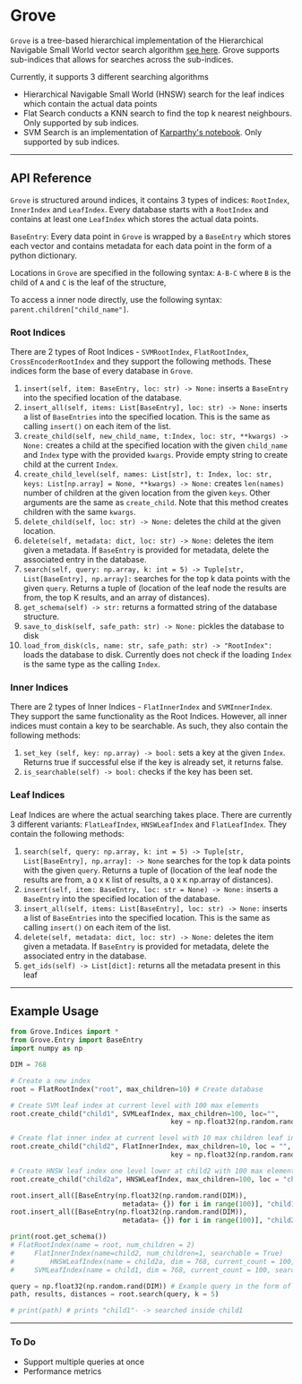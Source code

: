 # Grove
`Grove` is a tree-based hierarchical implementation of the Hierarchical Navigable Small World vector search algorithm [see here](https://github.com/nmslib/hnswlib). Grove supports sub-indices that allows for searches across the sub-indices. 

Currently, it supports 3 different searching algorithms 
- Hierarchical Navigable Small World (HNSW) search for the leaf indices which contain the actual data points
- Flat Search conducts a KNN search to find the top k nearest neighbours. Only supported by sub indices.
- SVM Search is an implementation of [Karparthy's notebook](https://github.com/karpathy/randomfun/blob/master/knn_vs_svm.ipynb). Only supported by sub indices.



------
## API Reference 
`Grove` is structured around indices, it contains 3 types of indices: `RootIndex`, `InnerIndex` and `LeafIndex`. Every database starts with a `RootIndex` and contains at least one `LeafIndex` which stores the actual data points.

`BaseEntry`: Every data point in `Grove` is wrapped by a `BaseEntry` which stores each vector and contains metadata for each data point in the form of a python dictionary.

Locations in `Grove` are specified in the following syntax: `A-B-C` where `B` is the child of `A` and `C` is the leaf of the structure,

To access a inner node directly, use the following syntax: `parent.children["child_name"]`.

### Root Indices 
There are 2 types of Root Indices - `SVMRootIndex`, `FlatRootIndex`, `CrossEncoderRootIndex` and they support the following methods. These indices form the base of every database in `Grove`.
1. `insert(self, item: BaseEntry, loc: str) -> None:` inserts a `BaseEntry` into the specified location of the database.
2. `insert_all(self, items: List[BaseEntry], loc: str) -> None:` inserts a list of `BaseEntries` into the specified location. This is the same as calling `insert()` on each item of the list.
3. `create_child(self, new_child_name, t:Index, loc: str, **kwargs) -> None:` creates a child at the specified location with the given `child_name` and `Index` type with the provided `kwargs`. Provide empty string to create child at the current `Index`. 
4. `create_child_level(self, names: List[str], t: Index, loc: str, keys: List[np.array] = None, **kwargs) -> None:` creates `len(names)` number of children at the given location from the given `keys`. Other arguments are the same as `create_child`. Note that this method creates children with the same `kwargs`.
5. `delete_child(self, loc: str) -> None:` deletes the child at the given location.
6. `delete(self, metadata: dict, loc: str) -> None:` deletes the item given a metadata. If `BaseEntry` is provided for metadata, delete the associated entry in the database.
7. `search(self, query: np.array, k: int = 5) -> Tuple[str, List[BaseEntry], np.array]:` searches for the top k data points with the given `query`. Returns a tuple of (location of the leaf node the results are from, the top K results, and an array of distances). 
8. `get_schema(self) -> str:` returns a formatted string of the database structure. 
9. `save_to_disk(self, safe_path: str) -> None:` pickles the database to disk
10. `load_from_disk(cls, name: str, safe_path: str) -> "RootIndex":` loads the database to disk. Currently does not check if the loading `Index` is the same type as the calling `Index`.


### Inner Indices 
There are 2 types of Inner Indices - `FlatInnerIndex` and `SVMInnerIndex`. They support the same functionality as the Root Indices. However, all inner indices must contain a key to be searchable. As such, they also contain the following methods:
1. `set_key (self, key: np.array) -> bool:` sets a key at the given `Index`. Returns true if successful else if the key is already set, it returns false.
2. `is_searchable(self) -> bool:` checks if the key has been set. 

### Leaf Indices
Leaf Indices are where the actual searching takes place. There are currently 3 different variants: `FlatLeafIndex`, `HNSWLeafIndex` and `FlatLeafIndex`. They contain the following methods:
1. `search(self, query: np.array, k: int = 5) -> Tuple[str, List[BaseEntry], np.array]: -> None` searches for the top k data points with the given `query`. Returns a tuple of (location of the leaf node the results are from, a `Q` x `K` list of results, a `Q` x `K` np.array of distances). 
2. `insert(self, item: BaseEntry, loc: str = None) -> None:` inserts a `BaseEntry` into the specified location of the database.
3. `insert_all(self, items: List[BaseEntry], loc: str) -> None:` inserts a list of `BaseEntries` into the specified location. This is the same as calling `insert()` on each item of the list.
4. `delete(self, metadata: dict, loc: str) -> None:` deletes the item given a metadata. If `BaseEntry` is provided for metadata, delete the associated entry in the database.
5. `get_ids(self) -> List[dict]:` returns all the metadata present in this leaf 

----
## Example Usage

```python
from Grove.Indices import *
from Grove.Entry import BaseEntry
import numpy as np

DIM = 768

# Create a new index
root = FlatRootIndex("root", max_children=10) # Create database

# Create SVM leaf index at current level with 100 max elements 
root.create_child("child1", SVMLeafIndex, max_children=100, loc="", 
                                        key = np.float32(np.random.rand(DIM)), dim = DIM)

# Create flat inner index at current level with 10 max children leaf indices
root.create_child("child2", FlatInnerIndex, max_children=10, loc = "", 
                                        key = np.float32(np.random.rand(DIM)))

# Create HNSW leaf index one level lower at child2 with 100 max elements
root.create_child("child2a", HNSWLeafIndex, max_children=100, loc = "child2", key = np.float32(np.random.rand(DIM)), dim = DIM)

root.insert_all([BaseEntry(np.float32(np.random.rand(DIM)), 
                            metadata= {}) for i in range(100)], "child1") # insert into child 1
root.insert_all([BaseEntry(np.float32(np.random.rand(DIM)), 
                            metadata= {}) for i in range(100)], "child2-child2a") # insert into child 2a

print(root.get_schema())
# FlatRootIndex(name = root, num_children = 2)
#     FlatInnerIndex(name=child2, num_children=1, searchable = True)
#         HNSWLeafIndex(name = child2a, dim = 768, current_count = 100, searchable = True)
#     SVMLeafIndex(name = child1, dim = 768, current_count = 100, searchable = True)

query = np.float32(np.random.rand(DIM)) # Example query in the form of numpy array
path, results, distances = root.search(query, k = 5) 

# print(path) # prints "child1"- -> searched inside child1
```
----
### To Do
- Support multiple queries at once 
- Performance metrics 

       

